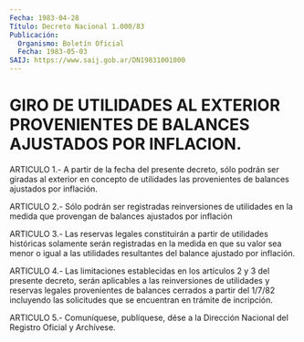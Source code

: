 ```yaml
---
Fecha: 1983-04-28
Título: Decreto Nacional 1.000/83
Publicación:
  Organismo: Boletín Oficial
  Fecha: 1983-05-03
SAIJ: https://www.saij.gob.ar/DN19831001000
---
```

# GIRO DE UTILIDADES AL EXTERIOR PROVENIENTES DE BALANCES AJUSTADOS POR INFLACION.

<a id="1"></a>
ARTICULO  1.-  A partir de la fecha del presente decreto, sólo podrán  ser giradas al  exterior  en  concepto  de  utilidades  las provenientes de balances ajustados por inflación.

<a id="2"></a>
ARTICULO  2.-  Sólo  podrán  ser  registradas reinversiones de utilidades  en la medida que provengan de  balances  ajustados  por inflación

<a id="3"></a>
ARTICULO  3.-  Las  reservas  legales constituirán a partir de utilidades históricas solamente serán  registradas  en la medida en que  su  valor  sea menor o igual a las utilidades resultantes  del balance ajustado por inflación.

<a id="4"></a>
ARTICULO 4.- Las limitaciones establecidas en los artículos 2 y 3  del  presente  decreto,  serán aplicables a las reinversiones de utilidades y reservas legales  provenientes  de balances cerrados a partir del 1/7/82 incluyendo las solicitudes que  se  encuentran en trámite de incripción.

<a id="5"></a>
ARTICULO  5.-  Comuníquese,  publíquese,  dése  a la Dirección Nacional del Registro Oficial y Archívese.